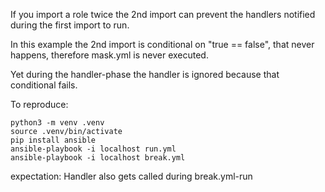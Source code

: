 If you import a role twice the 2nd import can prevent the handlers notified
during the first import to run.

In this example the 2nd import is conditional on "true == false", that never
happens, therefore mask.yml is never executed.

Yet during the handler-phase the handler is ignored because that conditional
fails.

To reproduce:
```
python3 -m venv .venv
source .venv/bin/activate
pip install ansible
ansible-playbook -i localhost run.yml
ansible-playbook -i localhost break.yml
```

expectation: Handler also gets called during break.yml-run

